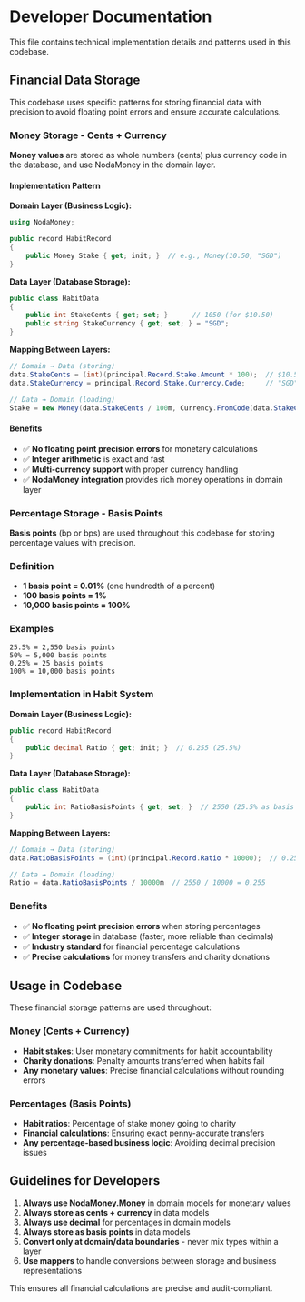 # Developer Documentation

This file contains technical implementation details and patterns used in this codebase.

## Financial Data Storage

This codebase uses specific patterns for storing financial data with precision to avoid floating point errors and ensure accurate calculations.

### Money Storage - Cents + Currency

**Money values** are stored as whole numbers (cents) plus currency code in the database, and use NodaMoney in the domain layer.

#### Implementation Pattern

**Domain Layer (Business Logic):**

```csharp
using NodaMoney;

public record HabitRecord
{
    public Money Stake { get; init; }  // e.g., Money(10.50, "SGD")
}
```

**Data Layer (Database Storage):**

```csharp
public class HabitData
{
    public int StakeCents { get; set; }      // 1050 (for $10.50)
    public string StakeCurrency { get; set; } = "SGD";
}
```

**Mapping Between Layers:**

```csharp
// Domain → Data (storing)
data.StakeCents = (int)(principal.Record.Stake.Amount * 100);  // $10.50 * 100 = 1050 cents
data.StakeCurrency = principal.Record.Stake.Currency.Code;     // "SGD"

// Data → Domain (loading)
Stake = new Money(data.StakeCents / 100m, Currency.FromCode(data.StakeCurrency))  // 1050/100 = $10.50 SGD
```

#### Benefits

- ✅ **No floating point precision errors** for monetary calculations
- ✅ **Integer arithmetic** is exact and fast
- ✅ **Multi-currency support** with proper currency handling
- ✅ **NodaMoney integration** provides rich money operations in domain layer

### Percentage Storage - Basis Points

**Basis points** (bp or bps) are used throughout this codebase for storing percentage values with precision.

### Definition

- **1 basis point = 0.01%** (one hundredth of a percent)
- **100 basis points = 1%**
- **10,000 basis points = 100%**

### Examples

```
25.5% = 2,550 basis points
50% = 5,000 basis points
0.25% = 25 basis points
100% = 10,000 basis points
```

### Implementation in Habit System

**Domain Layer (Business Logic):**

```csharp
public record HabitRecord
{
    public decimal Ratio { get; init; }  // 0.255 (25.5%)
}
```

**Data Layer (Database Storage):**

```csharp
public class HabitData
{
    public int RatioBasisPoints { get; set; }  // 2550 (25.5% as basis points)
}
```

**Mapping Between Layers:**

```csharp
// Domain → Data (storing)
data.RatioBasisPoints = (int)(principal.Record.Ratio * 10000);  // 0.255 * 10000 = 2550

// Data → Domain (loading)
Ratio = data.RatioBasisPoints / 10000m  // 2550 / 10000 = 0.255
```

### Benefits

- ✅ **No floating point precision errors** when storing percentages
- ✅ **Integer storage** in database (faster, more reliable than decimals)
- ✅ **Industry standard** for financial percentage calculations
- ✅ **Precise calculations** for money transfers and charity donations

## Usage in Codebase

These financial storage patterns are used throughout:

### Money (Cents + Currency)

- **Habit stakes**: User monetary commitments for habit accountability
- **Charity donations**: Penalty amounts transferred when habits fail
- **Any monetary values**: Precise financial calculations without rounding errors

### Percentages (Basis Points)

- **Habit ratios**: Percentage of stake money going to charity
- **Financial calculations**: Ensuring exact penny-accurate transfers
- **Any percentage-based business logic**: Avoiding decimal precision issues

## Guidelines for Developers

1. **Always use NodaMoney.Money** in domain models for monetary values
2. **Always store as cents + currency** in data models
3. **Always use decimal** for percentages in domain models
4. **Always store as basis points** in data models
5. **Convert only at domain/data boundaries** - never mix types within a layer
6. **Use mappers** to handle conversions between storage and business representations

This ensures all financial calculations are precise and audit-compliant.
